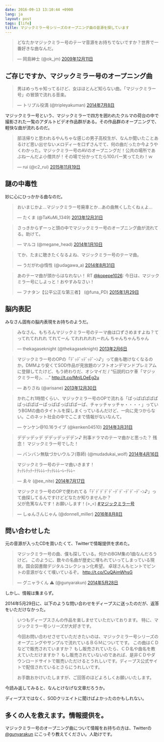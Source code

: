 ```yaml
---
date: 2016-09-13 13:10:44 +0900
lang: ja
layout: post
tags: [life]
title: マジックミラー号シリーズのオープニング曲の音源を探しています
---
```


<blockquote class="twitter-tweet" data-lang="ja"><p lang="ja" dir="ltr">どなたかマジックミラー号のテーマ音源をお持ちでないですか？世界で一番好きな曲なんだ。</p>&mdash; 岡島紳士 (@ok_jm) <a href="https://twitter.com/ok_jm/status/6569245494">2009年12月11日</a></blockquote>
<script async src="//platform.twitter.com/widgets.js" charset="utf-8"></script>

## ご存じですか、マジックミラー号のオープニング曲

<blockquote class="twitter-tweet" data-lang="ja"><p lang="ja" dir="ltr">男はめっちゃ知ってるけど、女はほとんど知らない曲。「マジックミラー号」の冒頭で流れる音楽。</p>&mdash; トリプル役満 (@tripleyakuman) <a href="https://twitter.com/tripleyakuman/status/486453964695539712">2014年7月8日</a></blockquote>
<script async src="//platform.twitter.com/widgets.js" charset="utf-8"></script>

マジックミラー号という、マジックミラーで四方を囲われたクルマの荷台の中で撮影された一覧のアダルトビデオ作品群がある。その作品群のオープニングで、軽快な曲が流れるのだ。

<blockquote class="twitter-tweet" data-lang="ja"><p lang="ja" dir="ltr">部活帰りと思われるやんちゃな感じの男子高校生が、なんか聞いたことあるけど思い出せないメロディーを口ずさんでて、何の曲だったか今ようやくわかった。マジックミラー号のAVのオープニングだ！公共の場所であぶねーんだよ小僧共が！その場で分かってたら100パー笑ってたわ！ｗ</p>&mdash; rui (@c2_rui) <a href="https://twitter.com/c2_rui/status/667347220631412737">2015年11月19日</a></blockquote>
<script async src="//platform.twitter.com/widgets.js" charset="utf-8"></script>

## 謎の中毒性

妙に心にひっかかる曲なのだ。

<blockquote class="twitter-tweet" data-lang="ja"><p lang="ja" dir="ltr">おいまじかよ…マジックミラー号廃車とか…あの曲無くしたくねぇよ…</p>&mdash; たくま (@TaKuMi_1349) <a href="https://twitter.com/TaKuMi_1349/status/417919539607638017">2013年12月31日</a></blockquote>
<script async src="//platform.twitter.com/widgets.js" charset="utf-8"></script>

<blockquote class="twitter-tweet" data-lang="ja"><p lang="ja" dir="ltr">さっきからずーっと頭の中でマジックミラー号のオープニング曲が流れてる。助けて。</p>&mdash; マルコ (@megane_head) <a href="https://twitter.com/megane_head/status/421546823828774912">2014年1月10日</a></blockquote>
<script async src="//platform.twitter.com/widgets.js" charset="utf-8"></script>

<blockquote class="twitter-tweet" data-lang="ja"><p lang="ja" dir="ltr">てか、たまに聴きたくなるよね、マジックミラー号のテーマ曲。</p>&mdash; うだがわ@惰性 (@udagawa_a) <a href="https://twitter.com/udagawa_a/status/506087740161544192">2014年8月31日</a></blockquote>
<script async src="//platform.twitter.com/widgets.js" charset="utf-8"></script>

<blockquote class="twitter-tweet" data-lang="ja"><p lang="ja" dir="ltr">あのテーマ曲が頭からはなれない！ RT <a href="https://twitter.com/kopepe1026">@kopepe1026</a>: 今日は、マジックミラー号にしよっと！おやすみなさい！</p>&mdash; フナタン【公平公正な第三者】 (@funa_PD) <a href="https://twitter.com/funa_PD/status/560846377794539520">2015年1月29日</a></blockquote>
<script async src="//platform.twitter.com/widgets.js" charset="utf-8"></script>

## 脳内表記

みなさん固有の脳内表現をお持ちのようだ。

<blockquote class="twitter-tweet" data-lang="ja"><p lang="ja" dir="ltr">みなさん、もちろんマジックミラー号のテーマ曲は口ずさめますよね？てってれてれれれ てれてーん てれれれれれーれん ちゃんちゃんちゃん</p>&mdash; thekagaseknight (@thekagaseknight) <a href="https://twitter.com/thekagaseknight/status/299043755837771777">2013年2月6日</a></blockquote>
<script async src="//platform.twitter.com/widgets.js" charset="utf-8"></script>

<blockquote class="twitter-tweet" data-lang="ja"><p lang="ja" dir="ltr">マジックミラー号のOPの「ﾃﾞｯﾃﾞｯﾃﾞｯﾃﾞｰﾝ♪」って曲も聴けなくなるのか。DMMより安くてSOD作品が見放題のソフトオンデマンドプレミアムに登録してたけど、もう終わりだ、オシマイだ / “伝説的ロケ車「マジックミラー号」、…” <a href="http://t.co/MnlLOeEg2u">http://t.co/MnlLOeEg2u</a></p>&mdash; ありさね (@arisane) <a href="https://twitter.com/arisane/status/417531030803722240">2013年12月30日</a></blockquote>
<script async src="//platform.twitter.com/widgets.js" charset="utf-8"></script>

<blockquote class="twitter-tweet" data-lang="ja"><p lang="ja" dir="ltr">かれこれ1時間くらい、マジックミラー号のOPで流れる「ぱっぱぱぱぱぱぱっぱぱぱーぱっぱぱっぱぱぱーぱ、チャッチャッチャ・・・・」っていうBGMの曲のタイトルを探しまくっているんだけど、一向に見つからない。このネット社会の中でここまで情報がないなんて。</p>&mdash; ケンケン@10.16ライブ (@kenken04510) <a href="https://twitter.com/kenken04510/status/450630284703059968">2014年3月31日</a></blockquote>
<script async src="//platform.twitter.com/widgets.js" charset="utf-8"></script>

<blockquote class="twitter-tweet" data-lang="ja"><p lang="ja" dir="ltr">デデッデッデ デデッデッデデン♪ 刑事ドラマのテーマ曲かと思った？ 残念！ マジックミラー号でした！</p>&mdash; バンバン無駄づかいウルフ(尊師) (@mudadukai_wolf) <a href="https://twitter.com/mudadukai_wolf/status/456448702035410944">2014年4月16日</a></blockquote>
<script async src="//platform.twitter.com/widgets.js" charset="utf-8"></script>

<blockquote class="twitter-tweet" data-lang="ja"><p lang="ja" dir="ltr">マジックミラー号のテーマ曲いきます！<br>ﾃｯﾃﾚﾃｯﾃｰﾃﾃﾚﾚﾚｰﾃｯﾃﾚﾚﾚｰﾚｰﾃﾚﾚｰ</p>&mdash; ゑ々 (@ee_nite) <a href="https://twitter.com/ee_nite/status/489769398631415808">2014年7月17日</a></blockquote>
<script async src="//platform.twitter.com/widgets.js" charset="utf-8"></script>

<blockquote class="twitter-tweet" data-lang="ja"><p lang="ja" dir="ltr">マジックミラー号のOPで使われてる「ﾃﾞﾃﾞﾃﾞﾃﾞﾃﾞ-ﾃﾞﾃﾞ-ﾃﾞﾃﾞ-ﾃﾞ-ﾝ♪」って曲探してるんですけどどなたか知りませんか？<br>父が危篤なんです！お願いします！(&gt;_&lt;)  <a href="https://twitter.com/hashtag/%E3%83%9E%E3%82%B8%E3%83%83%E3%82%AF%E3%83%9F%E3%83%A9%E3%83%BC%E5%8F%B7?src=hash">#マジックミラー号</a></p>&mdash; しゅんさんじゃん (@donnell_miller) <a href="https://twitter.com/donnell_miller/status/762611374136578048">2016年8月8日</a></blockquote>
<script async src="//platform.twitter.com/widgets.js" charset="utf-8"></script>

## 問い合わせした

元の音源が入ったCDを買いたくて、Twitterで情報提供を求めた。

<blockquote class="twitter-tweet" data-lang="ja"><p lang="ja" dir="ltr">マジックミラー号の曲、僕も探している。何かのBGM集の1曲なんだろうけど。 このように、数々の名曲が歴史に埋もれていってしまっている現状。国会図書館デジタルコレクション化希望。 卓球さんもヒントでピントの音源がなくて嘆いているぞ。 <a href="http://t.co/CuQAimWhsG">http://t.co/CuQAimWhsG</a></p>&mdash; グニャラくん ⚠ (@gunyarakun) <a href="https://twitter.com/gunyarakun/status/471559411534540801">2014年5月28日</a></blockquote>
<script async src="//platform.twitter.com/widgets.js" charset="utf-8"></script>

しかし、情報は集まらず。

2014年5月29日に、以下のような問い合わせをディープスに送ったのだが、返答をいただけなかった。

<blockquote>
<p>
いつもディープスさんの作品を楽しませていただいております。
特に、マジックミラー号シリーズが大好きです。
</p>
<p>
今回お問い合わせさせていただきたいのは、マジックミラー号シリーズのオープニングやサンプルで流れているＢＧＭについてです。
この曲はＣＤなどで販売されていますか？
もし販売されていたら、ＣＤ名や曲名を教えていただけますか？
もし販売されていないのであれば、是非ＣＤやダウンロードサイトで販売いただけるとうれしいです。ディープス公式サイトで配信されているとさらにうれしいです。
</p>
<p>
お手数おかけいたしますが、ご回答のほどよろしくお願いいたします。
</p>
</blockquote>

今読み返してみると、なんとけなげな文章だろうか。

ディープスではなく、SODクリエイトに聞けばよかったのかもしれない。

## 多くの人を救えます。情報提供を。

マジックミラー号のオープニング曲について情報をお持ちの方は、Twitterの[@gunyarakun](https:///twitter.com/gunyarakun/) にこっそり教えてください。人助けです。
